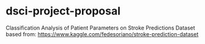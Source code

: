 # dsci-project-proposal

Classification Analysis of Patient Parameters on Stroke Predictions
Dataset based from: https://www.kaggle.com/fedesoriano/stroke-prediction-dataset
